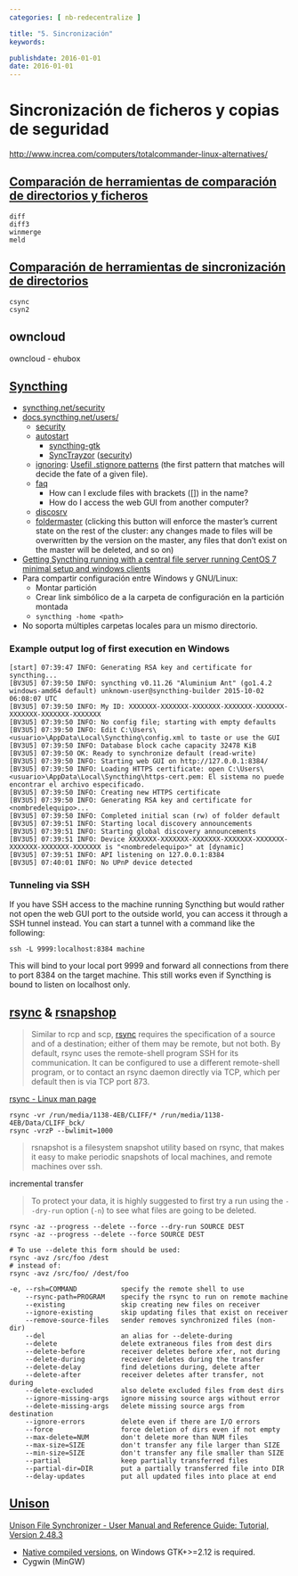 ```yaml
---
categories: [ nb-redecentralize ]

title: "5. Sincronización"
keywords: 

publishdate: 2016-01-01
date: 2016-01-01
---
```

 
# Sincronización de ficheros y copias de seguridad

http://www.increa.com/computers/totalcommander-linux-alternatives/

## [Comparación de herramientas de comparación de directorios y ficheros](https://en.wikipedia.org/wiki/Comparison_of_file_comparison_tools)

    diff
	diff3
	winmerge
    meld

## [Comparación de herramientas de sincronización de directorios](https://en.wikipedia.org/wiki/Comparison_of_file_synchronization_software)

    csync
    csyn2

## owncloud

owncloud - ehubox

## [Syncthing](https://syncthing.net/)

 - [syncthing.net/security](https://syncthing.net/security.html)
 - [docs.syncthing.net/users/](http://docs.syncthing.net/users/)
   - [security](http://docs.syncthing.net/users/security.html)
   - [autostart](http://docs.syncthing.net/users/autostart.html)
     - [syncthing-gtk](https://github.com/syncthing/syncthing-gtk)
     - [SyncTrayzor](https://github.com/canton7/SyncTrayzor) ([security](https://github.com/canton7/SyncTrayzor/tree/master/security))
   - [ignoring](http://docs.syncthing.net/users/ignoring.html): [Usefil .stignore patterns](https://forum.syncthing.net/t/useful-stignore-patterns/1175) (the first pattern that matches will decide the fate of a given file).
   - [faq](http://docs.syncthing.net/users/faq.html#faq)
     - How can I exclude files with brackets ([]) in the name?
     - How do I access the web GUI from another computer?
   - [discosrv](http://docs.syncthing.net/users/discosrv.html)
   - [foldermaster](http://docs.syncthing.net/users/foldermaster.html) (clicking this button will enforce the master’s current state on the rest of the cluster: any changes made to files will be overwritten by the version on the master, any files that don’t exist on the master will be deleted, and so on)
 - [Getting Syncthing running with a central file server running CentOS 7 minimal setup and windows clients](https://forum.syncthing.net/t/getting-syncthing-running-with-a-central-file-server-running-centos-7-minimal-setup-and-windows-clients/1429)
 - Para compartir configuración entre Windows y GNU/Linux:
   - Montar partición
   - Crear link simbólico de <path> a la carpeta de configuración en la partición montada
   - `syncthing -home <path>`
 - No soporta múltiples carpetas locales para un mismo directorio.
  
### Example output log of first execution en Windows
   
    [start] 07:39:47 INFO: Generating RSA key and certificate for syncthing...
    [BV3U5] 07:39:50 INFO: syncthing v0.11.26 "Aluminium Ant" (go1.4.2 windows-amd64 default) unknown-user@syncthing-builder 2015-10-02 06:08:07 UTC
    [BV3U5] 07:39:50 INFO: My ID: XXXXXXX-XXXXXXX-XXXXXXX-XXXXXXX-XXXXXXX-XXXXXXX-XXXXXXX-XXXXXXX
    [BV3U5] 07:39:50 INFO: No config file; starting with empty defaults
    [BV3U5] 07:39:50 INFO: Edit C:\Users\<usuario>\AppData\Local\Syncthing\config.xml to taste or use the GUI
    [BV3U5] 07:39:50 INFO: Database block cache capacity 32478 KiB
    [BV3U5] 07:39:50 OK: Ready to synchronize default (read-write)
    [BV3U5] 07:39:50 INFO: Starting web GUI on http://127.0.0.1:8384/
    [BV3U5] 07:39:50 INFO: Loading HTTPS certificate: open C:\Users\<usuario>\AppData\Local\Syncthing\https-cert.pem: El sistema no puede encontrar el archivo especificado.
    [BV3U5] 07:39:50 INFO: Creating new HTTPS certificate
    [BV3U5] 07:39:50 INFO: Generating RSA key and certificate for <nombredelequipo>...
    [BV3U5] 07:39:50 INFO: Completed initial scan (rw) of folder default
    [BV3U5] 07:39:51 INFO: Starting local discovery announcements
    [BV3U5] 07:39:51 INFO: Starting global discovery announcements
    [BV3U5] 07:39:51 INFO: Device XXXXXXX-XXXXXXX-XXXXXXX-XXXXXXX-XXXXXXX-XXXXXXX-XXXXXXX-XXXXXXX is "<nombredelequipo>" at [dynamic]
    [BV3U5] 07:39:51 INFO: API listening on 127.0.0.1:8384
    [BV3U5] 07:40:01 INFO: No UPnP device detected
   
### Tunneling via SSH

If you have SSH access to the machine running Syncthing but would rather not open the web GUI port to the outside world, you can access it through a SSH tunnel instead. You can start a tunnel with a command like the following:

    ssh -L 9999:localhost:8384 machine

This will bind to your local port 9999 and forward all connections from there to port 8384 on the target machine. This still works even if Syncthing is bound to listen on localhost only.

## [rsync](https://rsync.samba.org/) & [rsnapshop](http://rsnapshot.org/)

> Similar to rcp and scp, [rsync](https://en.wikipedia.org/wiki/Rsync) requires the specification of a source and of a destination; either of them may be remote, but not both. By default, rsync uses the remote-shell program SSH for its communication. It can be configured to use a different remote-shell program, or to contact an rsync daemon directly via TCP, which per default then is via TCP port 873.

[rsync - Linux man page](http://linux.die.net/man/1/rsync)

    rsync -vr /run/media/1138-4EB/CLIFF/* /run/media/1138-4EB/Data/CLIFF_bck/
    rsync -vrzP --bwlimit=1000

> rsnapshot is a filesystem snapshot utility based on rsync, that makes it easy to make periodic snapshots of local machines, and remote machines over ssh.

incremental transfer

> To protect your data, it is highly suggested to first try a run using the `--dry-run` option (`-n`) to see what files are going to be deleted.

    rsync -az --progress --delete --force --dry-run SOURCE DEST
    rsync -az --progress --delete --force SOURCE DEST

    # To use --delete this form should be used:
    rsync -avz /src/foo /dest
	# instead of:
    rsync -avz /src/foo/ /dest/foo

    -e, --rsh=COMMAND           specify the remote shell to use
        --rsync-path=PROGRAM    specify the rsync to run on remote machine
        --existing              skip creating new files on receiver
        --ignore-existing       skip updating files that exist on receiver
        --remove-source-files   sender removes synchronized files (non-dir)
        --del                   an alias for --delete-during
        --delete                delete extraneous files from dest dirs
        --delete-before         receiver deletes before xfer, not during
        --delete-during         receiver deletes during the transfer
        --delete-delay          find deletions during, delete after
        --delete-after          receiver deletes after transfer, not during
        --delete-excluded       also delete excluded files from dest dirs
        --ignore-missing-args   ignore missing source args without error
        --delete-missing-args   delete missing source args from destination
        --ignore-errors         delete even if there are I/O errors
        --force                 force deletion of dirs even if not empty
        --max-delete=NUM        don't delete more than NUM files
        --max-size=SIZE         don't transfer any file larger than SIZE
        --min-size=SIZE         don't transfer any file smaller than SIZE
        --partial               keep partially transferred files
        --partial-dir=DIR       put a partially transferred file into DIR
        --delay-updates         put all updated files into place at end
	
## [Unison](https://www.cis.upenn.edu/~bcpierce/unison/)

[Unison File Synchronizer - User Manual and Reference Guide: Tutorial, Version 2.48.3](http://www.seas.upenn.edu/~bcpierce/unison/download/releases/stable/unison-manual.html#tutorial)

 - [Native compiled versions](http://alan.petitepomme.net/unison/index.html), on Windows GTK+>=2.12 is required.
 - Cygwin (MinGW)
